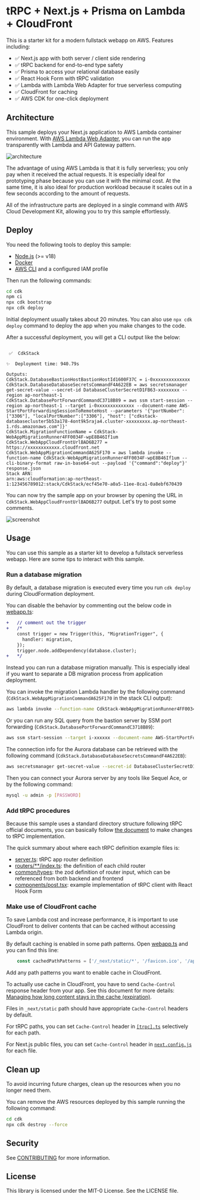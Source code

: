 # tRPC + Next.js + Prisma on Lambda + CloudFront
This is a starter kit for a modern fullstack webapp on AWS. Features including:

* ✅ Next.js app with both server / client side rendering
* ✅ tRPC backend for end-to-end type safety
* ✅ Prisma to access your relational database easily
* ✅ React Hook Form with tRPC validation
* ✅ Lambda with Lambda Web Adapter for true serverless computing
* ✅ CloudFront for caching
* ✅ AWS CDK for one-click deployment

## Architecture
This sample deploys your Next.js application to AWS Lambda container environment. With [AWS Lambda Web Adapter](https://github.com/awslabs/aws-lambda-web-adapter), you can run the app transparently with Lambda and API Gateway pattern.

![architecture](imgs/architecture.png)

The advantage of using AWS Lambda is that it is fully serverless; you only pay when it received the actual requests. It is especially ideal for prototyping phase because you can use it with the minimal cost. At the same time, it is also ideal for production workload because it scales out in a few seconds according to the amount of requests.

All of the infrastructure parts are deployed in a single command with AWS Cloud Development Kit, allowing you to try this sample effortlessly.

## Deploy
You need the following tools to deploy this sample:

* [Node.js](https://nodejs.org/en/download/) (>= v18)
* [Docker](https://docs.docker.com/get-docker/)
* [AWS CLI](https://docs.aws.amazon.com/cli/latest/userguide/getting-started-install.html) and a configured IAM profile


Then run the following commands:

```sh
cd cdk
npm ci
npx cdk bootstrap
npx cdk deploy
```

Initial deployment usually takes about 20 minutes. You can also use `npx cdk deploy` command to deploy the app when you make changes to the code.

After a successful deployment, you will get a CLI output like the below:

```

 ✅  CdkStack

✨  Deployment time: 940.79s

Outputs:
CdkStack.DatabaseBastionHostBastionHostId1600F37C = i-0xxxxxxxxxxxxxx
CdkStack.DatabaseDatabaseSecretsCommandF4A622EB = aws secretsmanager get-secret-value --secret-id DatabaseClusterSecretD1FB63-xxxxxxxx --region ap-northeast-1
CdkStack.DatabasePortForwardCommandC3718B89 = aws ssm start-session --region ap-northeast-1 --target i-0xxxxxxxxxxxxxx --document-name AWS-StartPortForwardingSessionToRemoteHost --parameters '{"portNumber":["3306"], "localPortNumber":["3306"], "host": ["cdkstack-databasecluster5b53a178-4ont9k5raja4.cluster-xxxxxxxxx.ap-northeast-1.rds.amazonaws.com"]}'
CdkStack.MigrationFunctionName = CdkStack-WebAppMigrationRunner4FF0034F-wpE8B46If1um
CdkStack.WebAppCloudFrontUrlBAD6B277 = https://xxxxxxxxxxxx.cloudfront.net
CdkStack.WebAppMigrationCommandA625F170 = aws lambda invoke --function-name CdkStack-WebAppMigrationRunner4FF0034F-wpE8B46If1um --cli-binary-format raw-in-base64-out --payload '{"command":"deploy"}' response.json
Stack ARN:
arn:aws:cloudformation:ap-northeast-1:123456789012:stack/CdkStack/ecf45e70-a0a5-11ee-8ca1-0a8ebf670439
```

You can now try the sample app on your browser by opening the URL in `CdkStack.WebAppCloudFrontUrlBAD6B277` output. Let's try to post some comments.

![screenshot](imgs/screenshot.png)

## Usage
You can use this sample as a starter kit to develop a fullstack serverless webapp. Here are some tips to interact with this sample.

### Run a database migration
By default, a database migration is executed every time you run `cdk deploy` during CloudFormation deployment.

You can disable the behavior by commenting out the below code in [webapp.ts](cdk/lib/constructs/webapp.ts):

```diff
+   // comment out the trigger 
+   /*
    const trigger = new Trigger(this, "MigrationTrigger", {
      handler: migration,
    });
    trigger.node.addDependency(database.cluster);
+   */
```

Instead you can run a database migration manually. This is especially ideal if you want to separate a DB migration process from application deployment.

You can invoke the migration Lambda handler by the following command (`CdkStack.WebAppMigrationCommandA625F170` in the stack CLI output):

```sh
aws lambda invoke --function-name CdkStack-WebAppMigrationRunner4FF0034F-wpE8B46If1um --cli-binary-format raw-in-base64-out --payload '{"command":"deploy"}' response.json
```

Or you can run any SQL query from the bastion server by SSM port forwarding (`CdkStack.DatabasePortForwardCommandC3718B89`):

```sh
aws ssm start-session --target i-xxxxxx --document-name AWS-StartPortForwardingSessionToRemoteHost --parameters '{"portNumber":["3306"], "localPortNumber":["3306"], "host": ["cdkstack-databasecluster5b53a178-4ont9k5raja4.cluster-xxxxxx.ap-northeast-1.rds.amazonaws.com"]}'
```

The connection info for the Aurora database can be retrieved with the following command (`CdkStack.DatabaseDatabaseSecretsCommandF4A622EB`):

```sh
aws secretsmanager get-secret-value --secret-id DatabaseClusterSecretD1FB63-xxxxxx --region ap-northeast-1
```

Then you can connect your Aurora server by any tools like Sequel Ace, or by the following command:

```sh
mysql -u admin -p [PASSWORD]
```

### Add tRPC procedures
Because this sample uses a standard directory structure following tRPC official documents, you can basically follow [the document](https://trpc.io/docs/quickstart#defining-a-backend-router) to make changes to tRPC implementation.

The quick summary about where each tRPC definition example files is:

* [server.ts](./webapp/src/server/server.ts): tRPC app router definition
* [routers/**/index.ts](./webapp/src/server/routers/): the definition of each child router
* [common/types](./webapp/src/common/types/): the zod definition of router input, which can be referenced from both backend and frontend
* [components/post.tsx](./webapp/src/components/post.tsx): example implementation of tRPC client with React Hook Form

### Make use of CloudFront cache
To save Lambda cost and increase performance, it is important to use CloudFront to deliver contents that can be cached without accessing Lambda origin.

By default caching is enabled in some path patterns. Open [webapp.ts](cdk/lib/constructs/webapp.ts) and you can find this line:

```ts
    const cachedPathPatterns = ['/_next/static/*', '/favicon.ico', '/api/trpc/*'];
```

Add any path patterns you want to enable cache in CloudFront.

To actually use cache in CloudFront, you have to send `Cache-Control` response header from your app. See this document for more details: [Managing how long content stays in the cache (expiration)](https://docs.aws.amazon.com/AmazonCloudFront/latest/DeveloperGuide/Expiration.html).

Files in `_next/static` path should have appropriate `Cache-Control` headers by default.

For tRPC paths, you can set `Cache-Control` header in [`[trpc].ts`](./webapp/src/pages/api/trpc/[trpc].ts]) selectively for each path.

For Next.js public files, you can set `Cache-Control` header in [`next.config.js`](./webapp/next.config.js) for each file.

## Clean up
To avoid incurring future charges, clean up the resources when you no longer need them.

You can remove the AWS resources deployed by this sample running the following command:

```sh
cd cdk
npx cdk destroy --force
```

## Security
See [CONTRIBUTING](CONTRIBUTING.md#security-issue-notifications) for more information.

## License
This library is licensed under the MIT-0 License. See the LICENSE file.
